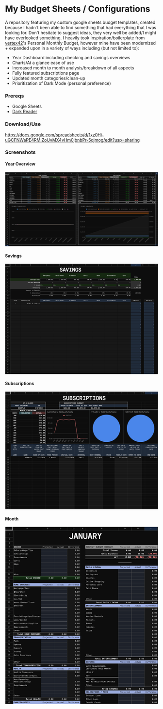 # My Budget Sheets / Configurations 
A repository featuring my custom google sheets budget templates, created because I hadn`t been able to find something that had everything that I was looking for. Don't hesitate to suggest ideas, they very well be added/I might have overlooked something. I heavily took inspiration/boilerplate from [vertex42](https://www.vertex42.com/ExcelTemplates/personal-monthly-budget.html)'s Personal Monthly Budget, however mine have been modernized + expanded upon in a variety of ways including (but not limited to): 

- Year Dashboard including checking and savings overviews
- Charts/At a glance ease of use
- Increased month to month analysis/breakdown of all aspects
- Fully featured subscriptions page
- Updated month categories/clean-up
- Prioritization of Dark Mode (personal preference)

### Prereqs
- Google Sheets
- [Dark Reader](https://darkreader.org/)

### Download/Use
https://docs.google.com/spreadsheets/d/1xz0Hi-uGCFNWaPE4RMlZoUvMX4vHm0jbnbPr-5qjmog/edit?usp=sharing



### Screenshots
#### Year Overview

![Dashboard 1](https://github.com/CaelKatt/Budget/blob/main/dash1.png?raw=true "Dashboard 1")


#### Savings

![Dashboard 2](https://github.com/CaelKatt/Budget/blob/main/dash2.png?raw=true "Dashboard 2")


#### Subscriptions

![Dashboard 3](https://github.com/CaelKatt/Budget/blob/main/dash3.png?raw=true "Dashboard 3")


#### Month

![Dashboard 4](https://github.com/CaelKatt/Budget/blob/main/dash4.png?raw=true "Dashboard 4")
